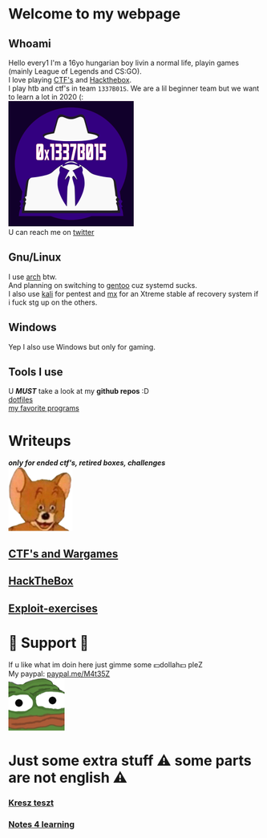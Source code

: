 # Welcome to my webpage


## Whoami

Hello every1 I'm a 16yo hungarian boy livin a normal life, playin games (mainly League of Legends and CS:GO).  
I love playing [CTF's](https://ctftime.org/) and [Hackthebox](https://www.hackthebox.eu/profile/112519).  
I play htb and ctf's in team `1337B01S`. We are a lil beginner team but we want to learn a lot in 2020 (:  
[![1337B01S](1337B015_250.png)](https://ctftime.org/team/107200)  
U can reach me on [twitter](https://twitter.com/szilak44)


## Gnu/Linux

I use [arch](https://archlinux.org) btw.  
And planning on switching to [gentoo](https://gentoo.org) cuz systemd sucks.  
I also use [kali](https://kali.org) for pentest and [mx](https://mxlinux.org) for an Xtreme stable af recovery system if i fuck stg up on the others.


## Windows

Yep I also use Windows but only for gaming.


## Tools I use
U ***MUST*** take a look at my **github repos** :D  
[dotfiles](https://github.com/matesz44/dotfiles)  
[my favorite programs](https://github.com/matesz44/favtools)


# Writeups
***only for ended ctf's, retired boxes, challenges***  
![jerrywheeze](jerrywheeze.png)
## [CTF's and Wargames](writeups/ctf/index.md)
## [HackTheBox](writeups/wargames/htb/index.md)
## [Exploit-exercises](writeups/ee/index.md)


# 🤑 Support 🤑
If u like what im doin here just gimme some 💵dollah💵 pleZ  
My paypal: [paypal.me/M4t35Z](https://www.paypal.me/M4t35Z)  
![peepoU](peepoU.png)


# Just some extra stuff ⚠️ some parts are not english ⚠️
### [Kresz teszt](https://matesz44.github.io/kresz/)
### [Notes 4 learning](https://matesz44.github.io/learn/)
